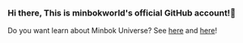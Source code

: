 ### Hi there, This is minbokworld's official GitHub account!👋

Do you want learn about Minbok Universe? See [here](https://fnbase.xyz/b>minbokworld) and [here](https://cafe.naver.com/minbokworld)!

<!--
**minbokworld/minbokworld** is a ✨ _special_ ✨ repository because its `README.md` (this file) appears on your GitHub profile.

Here are some ideas to get you started:

- 🔭 I’m currently working on ...
- 🌱 I’m currently learning ...
- 👯 I’m looking to collaborate on ...
- 🤔 I’m looking for help with ...
- 💬 Ask me about ...
- 📫 How to reach me: ...
- 😄 Pronouns: ...
- ⚡ Fun fact: ...
-->
